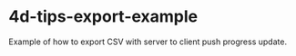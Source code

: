 4d-tips-export-example
======================

Example of how to export CSV with server to client push progress update.
